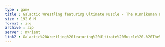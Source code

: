 ```yaml
---
type : game
title : Galactic Wrestling featuring Ultimate Muscle - The Kinnikuman Legacy (USA) (Demo)
size : 192.6 M
format : iso
archive : zip
server : myrient
link2 : Galactic%20Wrestling%20featuring%20Ultimate%20Muscle%20-%20The%20Kinnikuman%20Legacy%20%28USA%29%20%28Demo%29
---
```


